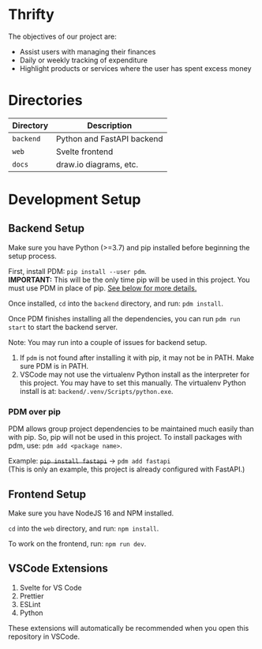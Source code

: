 # Thrifty

The objectives of our project are:

- Assist users with managing their finances
- Daily or weekly tracking of expenditure
- Highlight products or services where the user has spent excess money

# Directories

| Directory | Description |
|---|---|
|`backend` | Python and FastAPI backend |
| `web` | Svelte frontend |
| `docs` | draw.io diagrams, etc. |

# Development Setup

## Backend Setup

Make sure you have Python (>=3.7) and pip installed before beginning the setup process.

First, install PDM: `pip install --user pdm`.\
**IMPORTANT:** This will be the only time pip will be used in this project. You must use PDM in place of pip. [See below for more details.](#pdm-over-pip)

Once installed, `cd` into the `backend` directory, and run: `pdm install`.

Once PDM finishes installing all the dependencies, you can run `pdm run start` to start the backend server.

Note: You may run into a couple of issues for backend setup.

1. If `pdm` is not found after installing it with pip, it may not be in PATH. Make sure PDM is in PATH.
2. VSCode may not use the virtualenv Python install as the interpreter for this project. You may have to set this manually. The virtualenv Python install is at: `backend/.venv/Scripts/python.exe`.

### PDM over pip

PDM allows group project dependencies to be maintained much easily than with pip. So, pip will not be used in this project. To install packages with pdm, use: `pdm add <package name>`.

Example: ~~`pip install fastapi`~~ → `pdm add fastapi`\
(This is only an example, this project is already configured with FastAPI.)

## Frontend Setup

Make sure you have NodeJS 16 and NPM installed.

`cd` into the `web` directory, and run: `npm install`.

To work on the frontend, run: `npm run dev`.

## VSCode Extensions

1. Svelte for VS Code
2. Prettier
3. ESLint
4. Python

These extensions will automatically be recommended when you open this repository in VSCode.
